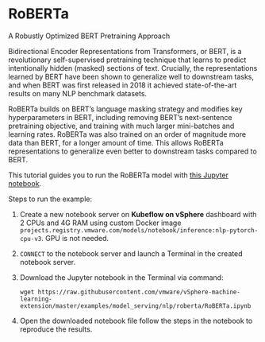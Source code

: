 # RoBERTa

A Robustly Optimized BERT Pretraining Approach

Bidirectional Encoder Representations from Transformers, or BERT, is a revolutionary self-supervised pretraining technique that learns to predict intentionally hidden (masked) sections of text. Crucially, the representations learned by BERT have been shown to generalize well to downstream tasks, and when BERT was first released in 2018 it achieved state-of-the-art results on many NLP benchmark datasets.

RoBERTa builds on BERT’s language masking strategy and modifies key hyperparameters in BERT, including removing BERT’s next-sentence pretraining objective, and training with much larger mini-batches and learning rates. RoBERTa was also trained on an order of magnitude more data than BERT, for a longer amount of time. This allows RoBERTa representations to generalize even better to downstream tasks compared to BERT.

This tutorial guides you to run the RoBERTa model with [this Jupyter notebook](https://github.com/vmware/vSphere-machine-learning-extension/blob/main/examples/model_serving/nlp/roberta/RoBERTa.ipynb).

Steps to run the example:

1. Create a new notebook server on **Kubeflow on vSphere** dashboard with 2 CPUs and 4G RAM using custom Docker image `projects.registry.vmware.com/models/notebook/inference:nlp-pytorch-cpu-v3`. GPU is not needed. 

2. `CONNECT` to the notebook server and launch a Terminal in the created notebook server.

3. Download the Jupyter notebook in the Terminal via command: 

   ```shell
   wget https://raw.githubusercontent.com/vmware/vSphere-machine-learning-extension/master/examples/model_serving/nlp/roberta/RoBERTa.ipynb
   ```

4. Open the downloaded notebook file follow the steps in the notebook to reproduce the results.
